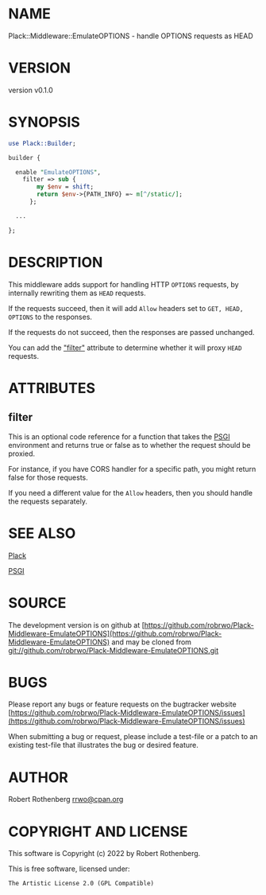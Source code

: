 # NAME

Plack::Middleware::EmulateOPTIONS - handle OPTIONS requests as HEAD

# VERSION

version v0.1.0

# SYNOPSIS

```perl
use Plack::Builder;

builder {

  enable "EmulateOPTIONS",
    filter => sub {
        my $env = shift;
        return $env->{PATH_INFO} =~ m[^/static/];
      };

  ...

};
```

# DESCRIPTION

This middleware adds support for handling HTTP `OPTIONS` requests, by internally rewriting them as `HEAD` requests.

If the requests succeed, then it will add `Allow` headers set to `GET, HEAD, OPTIONS` to the responses.

If the requests do not succeed, then the responses are passed unchanged.

You can add the ["filter"](#filter) attribute to determine whether it will proxy `HEAD` requests.

# ATTRIBUTES

## filter

This is an optional code reference for a function that takes the [PSGI](https://metacpan.org/pod/PSGI) environment and returns true or false as to
whether the request should be proxied.

For instance, if you have CORS handler for a specific path, you might return false for those requests.

If you need a different value for the `Allow` headers, then you should handle the requests separately.

# SEE ALSO

[Plack](https://metacpan.org/pod/Plack)

[PSGI](https://metacpan.org/pod/PSGI)

# SOURCE

The development version is on github at [https://github.com/robrwo/Plack-Middleware-EmulateOPTIONS](https://github.com/robrwo/Plack-Middleware-EmulateOPTIONS)
and may be cloned from [git://github.com/robrwo/Plack-Middleware-EmulateOPTIONS.git](git://github.com/robrwo/Plack-Middleware-EmulateOPTIONS.git)

# BUGS

Please report any bugs or feature requests on the bugtracker website
[https://github.com/robrwo/Plack-Middleware-EmulateOPTIONS/issues](https://github.com/robrwo/Plack-Middleware-EmulateOPTIONS/issues)

When submitting a bug or request, please include a test-file or a
patch to an existing test-file that illustrates the bug or desired
feature.

# AUTHOR

Robert Rothenberg <rrwo@cpan.org>

# COPYRIGHT AND LICENSE

This software is Copyright (c) 2022 by Robert Rothenberg.

This is free software, licensed under:

```
The Artistic License 2.0 (GPL Compatible)
```
